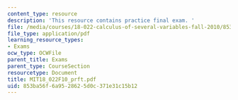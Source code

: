 ```yaml
---
content_type: resource
description: 'This resource contains practice final exam. '
file: /media/courses/18-022-calculus-of-several-variables-fall-2010/853ba56f6a9528625d0c371e31c15b12_MIT18_022F10_prft.pdf
file_type: application/pdf
learning_resource_types:
- Exams
ocw_type: OCWFile
parent_title: Exams
parent_type: CourseSection
resourcetype: Document
title: MIT18_022F10_prft.pdf
uid: 853ba56f-6a95-2862-5d0c-371e31c15b12
---
```

